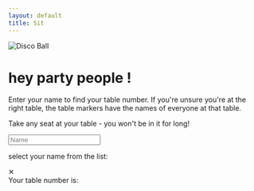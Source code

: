 ```yaml
---
layout: default
title: Sit
---
```


<style>
{% include 'css/sit.css' %}
</style>

<img src="/img/disco_ball_scaled.gif" id='disco_ball' alt="Disco Ball">

# hey party people !

Enter your name to find your table number. If you're unsure you're at the right table, the table markers have the names of everyone at that table. 

Take any seat at your table - you won't be in it for long!

<script type="module">
    import {Autocomplete} from '/js/autocomplete.js';
    //import seating_data from '/data/sit_data.json' assert {type: 'json'};

    var input = document.querySelector('#lname');
    var name_list = document.querySelector('#name_list');
    var name_temp = name_list.getElementsByTagName('template')[0];
    var table_number = document.querySelector('#table_number');
    var table_info   = document.querySelector('#table_info');
    var table_exit   = document.querySelector('#table_info_exit');
    var html = document.querySelector('html');

    function hide_table_info(e) {
        html.classList.remove('fade_page');
        table_info.classList.remove('show');
        table_exit.classList.remove('show');
    }

    function show_table_info(e) {
        html.classList.add('fade_page');
        table_info.classList.add('show');
        table_exit.classList.add('show');
    }

    var ac;
    fetch('/data/sit_data.json').then(response => response.json()).then(seating_data => {
        ac = new Autocomplete(seating_data);
        function autocomplete_seating() {
            var matches = ac.query(input.value);
            if(Object.keys(matches).length != 0) { // if we have no values, don't delete the old ones
                name_list.innerHTML = '';
                for (let m in matches) {
                    var name_item = document.createElement('li');
                    name_item.addEventListener('click', set_table_number);
                    name_item.setAttribute("class",".name_item");
                    name_item.innerText = m
                    name_list.appendChild(name_item);
                }
                input.scrollIntoView(true,{behavior:"smooth"});
            }
        }
        input.addEventListener('input',autocomplete_seating);

        function set_table_number(e) {
            var person_data = seating_data[e.target.innerText];
            table_number.innerText = person_data['table'].toString();
            // now fade the background and show the table_info
            show_table_info();
        }
    });
    
    table_exit.addEventListener('click', hide_table_info);
</script>

<form onsubmit="return false">
    <!--label for="fname">First name:</label><br>
    <input type="text" id="fname" name="fname"><br-->
    <!--label for="lname">Name</label><br-->
    <input type="text" id="lname" name="lname" placeholder='Name'>
</form>

<div id='name_select_info'>select your name from the list:</div>

<ul id="name_list">
    <template><li style=".person_select"></li></template>
</ul>

<div id="table_info_exit">✕</div>
<div id="table_info">
Your table number is:
<div id="table_number"></div>
</div>
